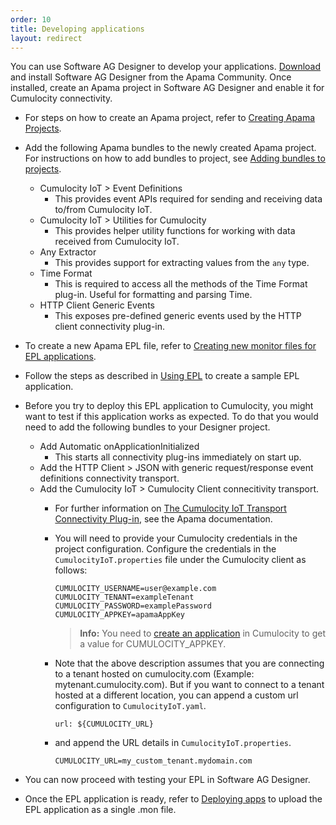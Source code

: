 ```yaml
---
order: 10
title: Developing applications
layout: redirect
---
```


You can use Software AG Designer to develop your applications. [Download](http://www.apamacommunity.com/downloads/) and install Software AG Designer from the Apama Community. Once installed, create an Apama project in Software AG Designer and enable it for Cumulocity connectivity.

  * For steps on how to create an Apama project, refer to [Creating Apama Projects](https://documentation.softwareag.com/onlinehelp/Rohan/Apama/v10-3/apama10-3/apama-webhelp/index.html#page/apama-webhelp%2FWIZARD_NEW_APAMA_PROJECT.html).
  * Add the following Apama bundles to the newly created Apama project. For instructions on how to add bundles to project, see [Adding bundles to projects](https://documentation.softwareag.com/onlinehelp/Rohan/Apama/v10-3/apama10-3/apama-webhelp/index.html#page/apama-webhelp%2Fco-UsiApaStu_adding_bundles_to_projects.html).

    * Cumulocity IoT > Event Definitions
      * This provides event APIs required for sending and receiving data to/from Cumulocity IoT.
    * Cumulocity IoT > Utilities for Cumulocity
      * This provides helper utility functions for working with data received from Cumulocity IoT.
    * Any Extractor
      * This provides support for extracting values from the `any` type.
    * Time Format
      * This is required to access all the methods of the Time Format plug-in. Useful for formatting and parsing Time.
    * HTTP Client Generic Events
      * This exposes pre-defined generic events used by the HTTP client connectivity plug-in.

  * To create a new Apama EPL file, refer to [Creating new monitor files for EPL applications](https://documentation.softwareag.com/onlinehelp/Rohan/Apama/v10-3/apama10-3/apama-webhelp/index.html#page/apama-webhelp%2FWIZARD_NEW_MONITORSCRIPT.html).
  * Follow the steps as described in [Using EPL](/guides/concepts/realtime/#using-epl) to create a sample EPL application.
  * Before you try to deploy this EPL application to Cumulocity, you might want to test if this application works as expected. To do that you would need to add the following bundles to your Designer project.
    * Add Automatic onApplicationInitialized
      * This starts all connectivity plug-ins immediately on start up.
    * Add the HTTP Client > JSON with generic request/response event definitions connectivity transport.
    * Add the Cumulocity IoT > Cumulocity Client connecitivity transport.
      * For further information on [The Cumulocity IoT Transport Connectivity Plug-in](https://documentation.softwareag.com/onlinehelp/Rohan/Apama/v10-3/apama10-3/apama-webhelp/index.html#page/apama-webhelp%2Fco-ConApaAppToExtCom_the_cumulocity_connectivity_plug_in.html%23wwconnect_header), see the Apama documentation.
      * You will need to provide your Cumulocity credentials in the project configuration. Configure the credentials in the `CumulocityIoT.properties` file under the Cumulocity client as follows:

        ```
        CUMULOCITY_USERNAME=user@example.com
        CUMULOCITY_TENANT=exampleTenant
        CUMULOCITY_PASSWORD=examplePassword
        CUMULOCITY_APPKEY=apamaAppKey
        ```

        >**Info:** You need to [create an application](/guides/users-guide/administration#managing-applications) in Cumulocity to get a value for CUMULOCITY_APPKEY.

      * Note that the above description assumes that you are connecting to a tenant hosted on cumulocity.com (Example: mytenant.cumulocity.com). But if you want to connect to a tenant hosted at a different location, you can append a custom url configuration to `CumulocityIoT.yaml`.

          ```
          url: ${CUMULOCITY_URL}
          ```

      * and append the URL details in `CumulocityIoT.properties`.

          ```
          CUMULOCITY_URL=my_custom_tenant.mydomain.com
          ```

  * You can now proceed with testing your EPL in Software AG Designer.
  * Once the EPL application is ready, refer to [Deploying apps](/guides/apama/analytics-introduction/#deploying-apps) to upload the EPL application as a single .mon file.